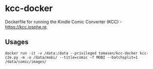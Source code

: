# kcc-docker
Dockerfile for running the Kindle Comic Converter (KCC) - https://kcc.iosphe.re.

## Usages

```
docker run -it -v /data:/data --privileged tomasen/kcc-docker kcc-c2e.py -m -o /data/mobi/ --title=comic -f MOBI --batchsplit=1 /data/comic/images/
```
